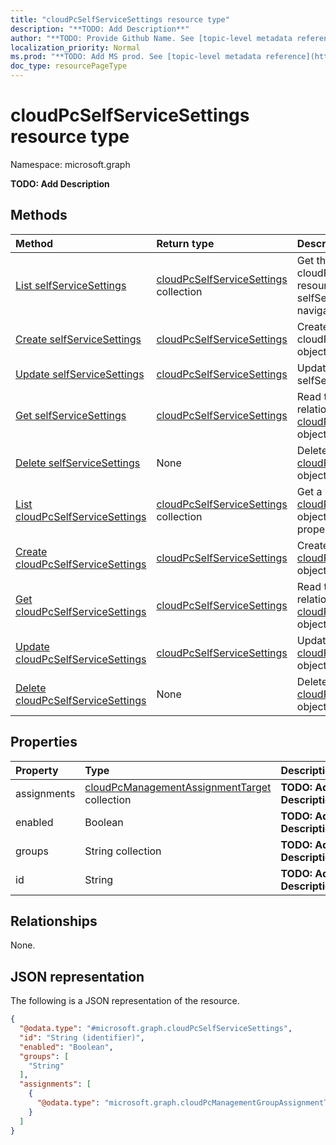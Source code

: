 ```yaml
---
title: "cloudPcSelfServiceSettings resource type"
description: "**TODO: Add Description**"
author: "**TODO: Provide Github Name. See [topic-level metadata reference](https://msgo.azurewebsites.net/add/document/guidelines/metadata.html#topic-level-metadata)**"
localization_priority: Normal
ms.prod: "**TODO: Add MS prod. See [topic-level metadata reference](https://msgo.azurewebsites.net/add/document/guidelines/metadata.html#topic-level-metadata)**"
doc_type: resourcePageType
---
```


# cloudPcSelfServiceSettings resource type

Namespace: microsoft.graph

**TODO: Add Description**

## Methods
|Method|Return type|Description|
|:---|:---|:---|
|[List selfServiceSettings](../api/virtualendpoint-list-selfservicesettings.md)|[cloudPcSelfServiceSettings](../resources/cloudpcselfservicesettings.md) collection|Get the cloudPcSelfServiceSettings resources from the selfServiceSettings navigation property.|
|[Create selfServiceSettings](../api/virtualendpoint-post-selfservicesettings.md)|[cloudPcSelfServiceSettings](../resources/cloudpcselfservicesettings.md)|Create a new cloudPcSelfServiceSettings object.|
|[Update selfServiceSettings](../api/virtualendpoint-update-selfservicesettings.md)|[cloudPcSelfServiceSettings](../resources/cloudpcselfservicesettings.md)|Update the properties of a selfServiceSettings object.|
|[Get selfServiceSettings](../api/virtualendpoint-get-cloudpcselfservicesettings.md)|[cloudPcSelfServiceSettings](../resources/cloudpcselfservicesettings.md)|Read the properties and relationships of a [cloudPcSelfServiceSettings](../resources/cloudpcselfservicesettings.md) object.|
|[Delete selfServiceSettings](../api/virtualendpoint-delete-selfservicesettings.md)|None|Delete a [cloudPcSelfServiceSettings](../resources/cloudpcselfservicesettings.md) object.|
|[List cloudPcSelfServiceSettings](../api/cloudpcselfservicesettings-list.md)|[cloudPcSelfServiceSettings](../resources/cloudpcselfservicesettings.md) collection|Get a list of the [cloudPcSelfServiceSettings](../resources/cloudpcselfservicesettings.md) objects and their properties.|
|[Create cloudPcSelfServiceSettings](../api/cloudpcselfservicesettings-create.md)|[cloudPcSelfServiceSettings](../resources/cloudpcselfservicesettings.md)|Create a new [cloudPcSelfServiceSettings](../resources/cloudpcselfservicesettings.md) object.|
|[Get cloudPcSelfServiceSettings](../api/cloudpcselfservicesettings-get.md)|[cloudPcSelfServiceSettings](../resources/cloudpcselfservicesettings.md)|Read the properties and relationships of a [cloudPcSelfServiceSettings](../resources/cloudpcselfservicesettings.md) object.|
|[Update cloudPcSelfServiceSettings](../api/cloudpcselfservicesettings-update.md)|[cloudPcSelfServiceSettings](../resources/cloudpcselfservicesettings.md)|Update the properties of a [cloudPcSelfServiceSettings](../resources/cloudpcselfservicesettings.md) object.|
|[Delete cloudPcSelfServiceSettings](../api/cloudpcselfservicesettings-delete.md)|None|Deletes a [cloudPcSelfServiceSettings](../resources/cloudpcselfservicesettings.md) object.|

## Properties
|Property|Type|Description|
|:---|:---|:---|
|assignments|[cloudPcManagementAssignmentTarget](../resources/cloudpcmanagementassignmenttarget.md) collection|**TODO: Add Description**|
|enabled|Boolean|**TODO: Add Description**|
|groups|String collection|**TODO: Add Description**|
|id|String|**TODO: Add Description**|

## Relationships
None.

## JSON representation
The following is a JSON representation of the resource.
<!-- {
  "blockType": "resource",
  "keyProperty": "id",
  "@odata.type": "microsoft.graph.cloudPcSelfServiceSettings",
  "baseType": "",
  "openType": false
}
-->
``` json
{
  "@odata.type": "#microsoft.graph.cloudPcSelfServiceSettings",
  "id": "String (identifier)",
  "enabled": "Boolean",
  "groups": [
    "String"
  ],
  "assignments": [
    {
      "@odata.type": "microsoft.graph.cloudPcManagementGroupAssignmentTarget"
    }
  ]
}
```

